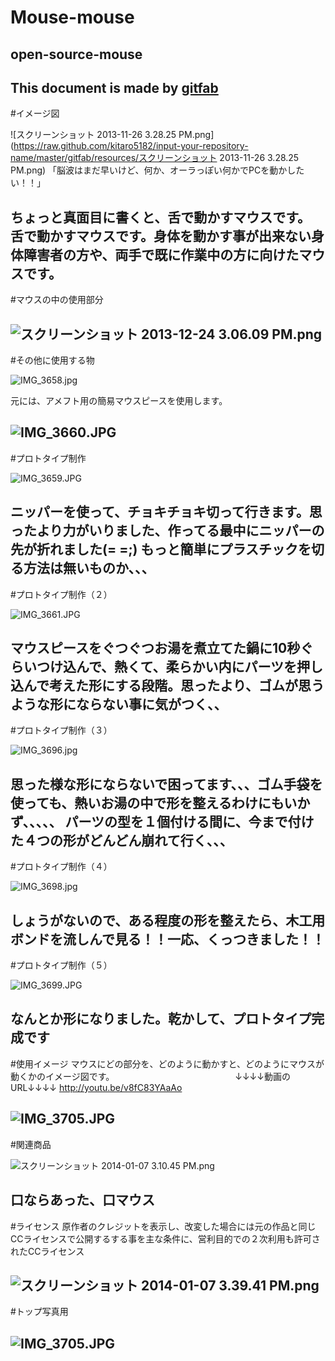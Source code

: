 # Mouse-mouse
## open-source-mouse
This document is made by [gitfab](http://gitfab.org)
---
#イメージ図

![スクリーンショット 2013-11-26 3.28.25 PM.png](https://raw.github.com/kitaro5182/input-your-repository-name/master/gitfab/resources/スクリーンショット 2013-11-26 3.28.25 PM.png)
「脳波はまだ早いけど、何か、オーラっぽい何かでPCを動かしたい！！」

ちょっと真面目に書くと、舌で動かすマウスです。
舌で動かすマウスです。身体を動かす事が出来ない身体障害者の方や、両手で既に作業中の方に向けたマウスです。
---
#マウスの中の使用部分

![スクリーンショット 2013-12-24 3.06.09 PM.png](https://raw.github.com/kitaro5182/Mouse-mouse/Mouse-in-the-mouth/gitfab/resources/スクリーンショット-2013-12-24-3.06.09-PM.png)
---
#その他に使用する物

![IMG_3658.jpg](https://raw.github.com/kitaro5182/Mouse-mouse/Mouse-in-the-mouth/gitfab/resources/IMG_3658.jpg)

元には、アメフト用の簡易マウスピースを使用します。

![IMG_3660.JPG](https://raw.github.com/kitaro5182/Mouse-mouse/Mouse-in-the-mouth/gitfab/resources/IMG_3660.JPG)
---
#プロトタイプ制作

![IMG_3659.JPG](https://raw.github.com/kitaro5182/Mouse-mouse/Mouse-in-the-mouth/gitfab/resources/IMG_3659.JPG)

ニッパーを使って、チョキチョキ切って行きます。思ったより力がいりました、作ってる最中にニッパーの先が折れました(= =;)
もっと簡単にプラスチックを切る方法は無いものか、、、
---
#プロトタイプ制作（２）


![IMG_3661.JPG](https://raw.github.com/kitaro5182/Mouse-mouse/Mouse-in-the-mouth/gitfab/resources/IMG_3661.JPG)

マウスピースをぐつぐつお湯を煮立てた鍋に10秒ぐらいつけ込んで、熱くて、柔らかい内にパーツを押し込んで考えた形にする段階。思ったより、ゴムが思うような形にならない事に気がつく、、
---
#プロトタイプ制作（３）


![IMG_3696.jpg](https://raw.github.com/kitaro5182/Mouse-mouse/Mouse-in-the-mouth/gitfab/resources/IMG_3696.jpg)

思った様な形にならないで困ってます、、、ゴム手袋を使っても、熱いお湯の中で形を整えるわけにもいかず、、、、、
パーツの型を１個付ける間に、今まで付けた４つの形がどんどん崩れて行く、、、
---
#プロトタイプ制作（４）

![IMG_3698.jpg](https://raw.github.com/kitaro5182/Mouse-mouse/Mouse-in-the-mouth/gitfab/resources/IMG_3698.jpg)

しょうがないので、ある程度の形を整えたら、木工用ボンドを流しんで見る！！一応、くっつきました！！
---
#プロトタイプ制作（５）

![IMG_3699.JPG](https://raw.github.com/kitaro5182/Mouse-mouse/Mouse-in-the-mouth/gitfab/resources/IMG_3699.JPG)

なんとか形になりました。乾かして、プロトタイプ完成です
---
#使用イメージ
マウスにどの部分を、どのように動かすと、どのようにマウスが動くかのイメージ図です。　　　　　　　　　　　　　　
↓↓↓↓動画のURL↓↓↓↓
 http://youtu.be/v8fC83YAaAo

![IMG_3705.JPG](https://raw.github.com/kitaro5182/Mouse-mouse/Mouse-in-the-mouth/gitfab/resources/IMG_3705.JPG)
---
#関連商品

![スクリーンショット 2014-01-07 3.10.45 PM.png](https://raw.github.com/kitaro5182/Mouse-mouse/Mouse-in-the-mouth/gitfab/resources/スクリーンショット-2014-01-07-3.10.45-PM.png)

口ならあった、口マウス
---
#ライセンス
原作者のクレジットを表示し、改変した場合には元の作品と同じCCライセンスで公開するする事を主な条件に、営利目的での２次利用も許可されたCCライセンス

![スクリーンショット 2014-01-07 3.39.41 PM.png](https://raw.github.com/kitaro5182/Mouse-mouse/Mouse-in-the-mouth/gitfab/resources/スクリーンショット-2014-01-07-3.39.41-PM.png)
---
#トップ写真用

![IMG_3705.JPG](https://raw.github.com/kitaro5182/Mouse-mouse/Mouse-in-the-mouth/gitfab/resources/IMG_3705.JPG)
---
